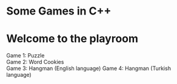 # Some Games in C++

# Welcome to the playroom
Game 1: Puzzle   
Game 2: Word Cookies   
Game 3: Hangman (English language) 
Game 4: Hangman (Turkish language)
